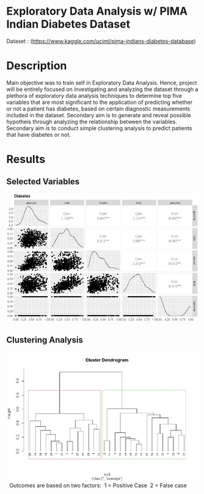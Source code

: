 # Exploratory Data Analysis w/ PIMA Indian Diabetes Dataset 
Dataset : (https://www.kaggle.com/uciml/pima-indians-diabetes-database)

# Description
Main objective was to train self in Exploratory Data Analysis. Hence, project will be entirely focused on investigating and analyzing the dataset through a plethora of exploratory data analysis  techniques to determine top five variables that are most significant to the application of predicting whether or not a patient has diabetes, based on certain diagnostic measurements included in the dataset. Secondary aim is to generate and reveal possible hypotheis through analyzing the relationship between the variables. Secondary aim is to conduct simple clustering analysis to predict patients that have diabetes or not.  

# Results
Selected Variables
-------------------------
![top five var](/results/var-correlation.JPG)
 

Clustering Analysis 
-------------------------
![dendrogram](/results/cluster-test.JPG)&nbsp;
Outcomes are based on two factors:&nbsp;
1 = Positive Case&nbsp;
2 = False case&nbsp;

